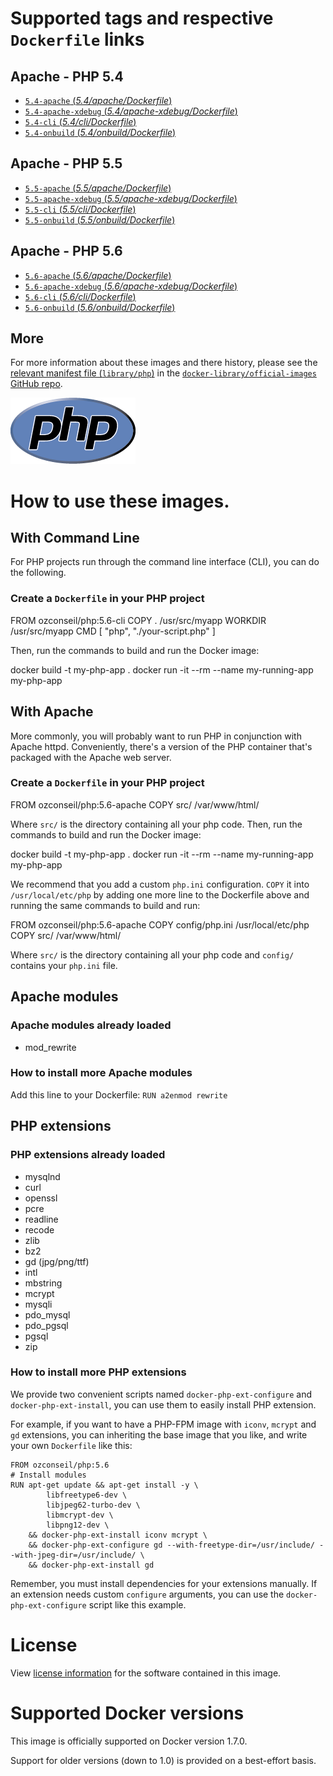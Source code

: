 # Supported tags and respective `Dockerfile` links

## Apache - PHP 5.4

- [`5.4-apache` (*5.4/apache/Dockerfile*)](https://github.com/OzConseil/docker-php/blob/master/5.4/apache/Dockerfile)
- [`5.4-apache-xdebug` (*5.4/apache-xdebug/Dockerfile*)](https://github.com/OzConseil/docker-php/blob/master/5.4/apache-xdebug/Dockerfile)
- [`5.4-cli` (*5.4/cli/Dockerfile*)](https://github.com/OzConseil/docker-php/blob/master/5.4/cli/Dockerfile)
- [`5.4-onbuild` (*5.4/onbuild/Dockerfile*)](https://github.com/OzConseil/docker-php/blob/master/5.4/onbuild/Dockerfile)

## Apache - PHP 5.5

- [`5.5-apache` (*5.5/apache/Dockerfile*)](https://github.com/OzConseil/docker-php/blob/master/5.5/apache/Dockerfile)
- [`5.5-apache-xdebug` (*5.5/apache-xdebug/Dockerfile*)](https://github.com/OzConseil/docker-php/blob/master/5.5/apache-xdebug/Dockerfile)
- [`5.5-cli` (*5.5/cli/Dockerfile*)](https://github.com/OzConseil/docker-php/blob/master/5.5/cli/Dockerfile)
- [`5.5-onbuild` (*5.5/onbuild/Dockerfile*)](https://github.com/OzConseil/docker-php/blob/master/5.5/onbuild/Dockerfile)

## Apache - PHP 5.6

- [`5.6-apache` (*5.6/apache/Dockerfile*)](https://github.com/OzConseil/docker-php/blob/master/5.6/apache/Dockerfile)
- [`5.6-apache-xdebug` (*5.6/apache-xdebug/Dockerfile*)](https://github.com/OzConseil/docker-php/blob/master/5.6/apache-xdebug/Dockerfile)
- [`5.6-cli` (*5.6/cli/Dockerfile*)](https://github.com/OzConseil/docker-php/blob/master/5.6/cli/Dockerfile)
- [`5.6-onbuild` (*5.6/onbuild/Dockerfile*)](https://github.com/OzConseil/docker-php/blob/master/5.6/onbuild/Dockerfile)

## More

For more information about these images and there history, please see the [relevant manifest file (`library/php`)](https://github.com/docker-library/official-images/blob/master/library/php) in the [`docker-library/official-images` GitHub repo](https://github.com/docker-library/official-images).

![logo](https://raw.githubusercontent.com/docker-library/docs/master/php/logo.png)

# How to use these images.

## With Command Line

For PHP projects run through the command line interface (CLI), you can do the following.

### Create a `Dockerfile` in your PHP project

  FROM ozconseil/php:5.6-cli
  COPY . /usr/src/myapp
  WORKDIR /usr/src/myapp
  CMD [ "php", "./your-script.php" ]

Then, run the commands to build and run the Docker image:

  docker build -t my-php-app .
  docker run -it --rm --name my-running-app my-php-app

## With Apache

More commonly, you will probably want to run PHP in conjunction with Apache httpd. Conveniently, there's a version of the PHP container that's packaged with the Apache web server.

### Create a `Dockerfile` in your PHP project

  FROM ozconseil/php:5.6-apache
  COPY src/ /var/www/html/

Where `src/` is the directory containing all your php code. Then, run the commands to build and run the Docker image:

  docker build -t my-php-app .
  docker run -it --rm --name my-running-app my-php-app

We recommend that you add a custom `php.ini` configuration. `COPY` it into `/usr/local/etc/php` by adding one more line to the Dockerfile above and running the same commands to build and run:

  FROM ozconseil/php:5.6-apache
  COPY config/php.ini /usr/local/etc/php
  COPY src/ /var/www/html/

Where `src/` is the directory containing all your php code and `config/` contains your `php.ini` file.

## Apache modules

### Apache modules already loaded

- mod_rewrite

### How to install more Apache modules

Add this line to your Dockerfile:
`RUN a2enmod rewrite`

## PHP extensions

### PHP extensions already loaded

- mysqlnd
- curl
- openssl
- pcre
- readline
- recode
- zlib
- bz2
- gd (jpg/png/ttf)
- intl
- mbstring
- mcrypt
- mysqli
- pdo_mysql
- pdo_pgsql
- pgsql
- zip

### How to install more PHP extensions

We provide two convenient scripts named `docker-php-ext-configure` and `docker-php-ext-install`, you can use them to easily install PHP extension.

For example, if you want to have a PHP-FPM image with `iconv`, `mcrypt` and `gd` extensions, you can inheriting the base image that you like, and write your own `Dockerfile` like this:

````docker
FROM ozconseil/php:5.6
# Install modules
RUN apt-get update && apt-get install -y \
        libfreetype6-dev \
        libjpeg62-turbo-dev \
        libmcrypt-dev \
        libpng12-dev \
    && docker-php-ext-install iconv mcrypt \
    && docker-php-ext-configure gd --with-freetype-dir=/usr/include/ --with-jpeg-dir=/usr/include/ \
    && docker-php-ext-install gd
````

Remember, you must install dependencies for your extensions manually. If an extension needs custom `configure` arguments, you can use the `docker-php-ext-configure` script like this example.

# License

View [license information](http://php.net/license/) for the software contained in this image.

# Supported Docker versions

This image is officially supported on Docker version 1.7.0.

Support for older versions (down to 1.0) is provided on a best-effort basis.

